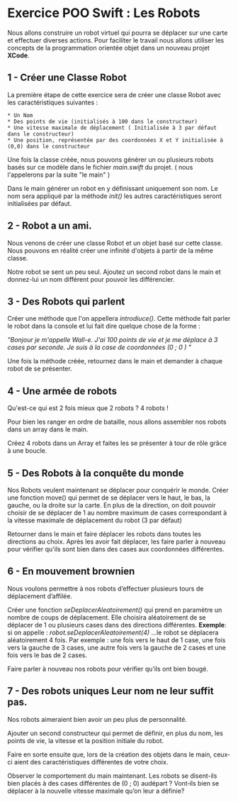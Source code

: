 # Exercice POO Swift : Les Robots

Nous allons construire un robot virtuel qui pourra se déplacer sur une carte et effectuer diverses actions. Pour faciliter le travail nous allons utiliser les concepts de la programmation orientée objet dans un nouveau projet **XCode**.

## 1 - Créer une Classe Robot

La première étape de cette exercice sera de créer une classe Robot avec les caractéristiques suivantes :

    * Un Nom
    * Des points de vie (initialisés à 100 dans le constructeur)
    * Une vitesse maximale de déplacement ( Initialisée à 3 par défaut dans le constructeur)
    * Une position, représentée par des coordonnées X et Y initialisée à (0,0) dans le constructeur

Une fois la classe créée, nous pouvons générer un ou plusieurs robots basés sur ce modèle dans le fichier *main.swift* du projet. ( nous l'appelerons par la suite "le main" )

Dans le main générer un robot en y définissant uniquement son nom. Le nom sera appliqué par la méthode *init()* les autres caractéristiques seront initialisées par défaut.

## 2 - Robot a un ami.

Nous venons de créer une classe Robot et un objet basé sur cette classe. Nous pouvons en réalité créer une infinité d'objets à partir de la même classe.

Notre robot se sent un peu seul. Ajoutez un second robot dans le main et donnez-lui un nom différent pour pouvoir les différencier.

## 3 - Des Robots qui parlent

Créer une méthode que l'on appellera *introdiuce()*. Cette méthode fait parler le robot dans la console et lui fait dire quelque chose de la forme :

*"Bonjour je m'appelle Wall-e. J'ai 100 points de vie et je me déplace à 3 cases par seconde. Je suis à la case de coordonnées (0 ; 0 ) "*

Une fois la méthode créée, retournez dans le main et demander à chaque robot de se présenter.

## 4 - Une armée de robots

Qu'est-ce qui est 2 fois mieux que 2 robots ? 4 robots !

Pour bien les ranger en ordre de bataille, nous allons assembler nos robots dans un array dans le main.

Créez 4 robots dans un Array et faites les se présenter à tour de rôle grâce à une boucle.

## 5 - Des Robots à la conquête du monde

Nos  Robots veulent maintenant se déplacer pour conquérir le monde. Créer une fonction move() qui permet de se déplacer vers le haut, le bas, la gauche, ou la droite sur la carte. En plus de la direction, on doit pouvoir choisir de se déplacer de 1 au nombre maximum de cases correspondant à la vitesse maximale de déplacement du robot (3 par défaut)

Retourner dans le main et faire déplacer les robots dans toutes les directions au choix. Après les avoir fait déplacer, les faire parler à nouveau pour vérifier qu'ils sont bien dans des cases aux coordonnées différentes.

## 6 - En mouvement brownien

Nous voulons permettre à nos robots d’effectuer plusieurs tours de déplacement d’affilée.

Créer une fonction *seDeplacerAleatoirement()* qui prend en paramètre un nombre de coups de déplacement. Elle choisira aléatoirement de se déplacer de 1 ou plusieurs cases dans des directions différentes.
**Exemple**: si on appelle : *robot.seDeplacerAleatoirement(4)* …le robot se déplacera aléatoirement 4 fois. Par exemple : une fois vers le haut de 1 case, une fois vers la gauche de 3 cases, une autre fois vers la gauche de 2 cases et une fois vers le bas de 2 cases.

Faire parler à nouveau nos robots pour vérifier qu’ils ont bien bougé.

## 7 - Des robots uniques Leur nom ne leur suffit pas.
Nos robots aimeraient bien avoir un peu plus de personnalité.

Ajouter un second constructeur qui permet de définir, en plus du nom, les points de vie, la vitesse et la position initiale du robot.

Faire en sorte ensuite que, lors de la création des objets dans le main, ceux‐ci aient des caractéristiques  différentes de votre choix.

Observer le comportement du main maintenant. Les robots se disent-­ils bien placés à des cases différentes de (0 ; 0) audépart ? Vont‐ils bien se déplacer à la nouvelle vitesse maximale qu’on leur a définie?
